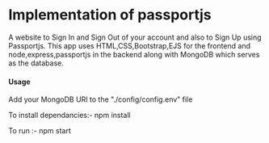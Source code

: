 <h1>Implementation of passportjs</h1>
A website to Sign In and Sign Out of your account and also to Sign Up using Passportjs.
This app uses HTML,CSS,Bootstrap,EJS for the frontend and node,express,passportjs in the backend along with MongoDB which serves as the database.

<h4>Usage</h4>
Add your MongoDB URI to the "./config/config.env" file

To install dependancies:- npm install

To run :- npm start

